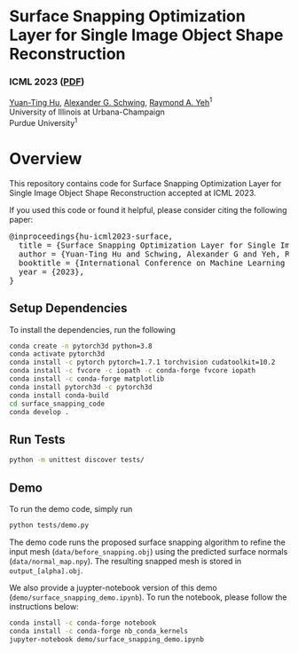 # Surface Snapping Optimization Layer for Single Image Object Shape Reconstruction

### ICML 2023 ([PDF](https://arxiv.org/abs/2204.03643](https://openreview.net/pdf?id=C8ijRC4ZvS)))
[Yuan-Ting Hu](https://sites.google.com/view/yuantinghu),
[Alexander G. Schwing](http://www.alexander-schwing.de/),
[Raymond A. Yeh](https://www.raymond-yeh.com/)<sup>1</sup><br>
University of Illinois at Urbana-Champaign <br/>
Purdue University<sup>1</sup><br/>

# Overview
This repository contains code for Surface Snapping Optimization Layer for Single Image Object Shape Reconstruction
accepted at ICML 2023.

If you used this code or found it helpful, please consider citing the following paper:

<pre>
@inproceedings{hu-icml2023-surface,
  title = {Surface Snapping Optimization Layer for Single Image Object Shape Reconstruction},
  author = {Yuan-Ting Hu and Schwing, Alexander G and Yeh, Raymond A},
  booktitle = {International Conference on Machine Learning (ICML)},
  year = {2023},
}
</pre>

## Setup Dependencies
To install the dependencies, run the following
```bash
conda create -n pytorch3d python=3.8
conda activate pytorch3d
conda install -c pytorch pytorch=1.7.1 torchvision cudatoolkit=10.2
conda install -c fvcore -c iopath -c conda-forge fvcore iopath
conda install -c conda-forge matplotlib
conda install pytorch3d -c pytorch3d
conda install conda-build
cd surface_snapping_code
conda develop .
```

## Run Tests
```bash
python -m unittest discover tests/
```

## Demo
To run the demo code, simply run

```bash
python tests/demo.py
```

The demo code runs the proposed surface snapping algorithm to refine the input mesh (`data/before_snapping.obj`) using the predicted surface normals (`data/normal_map.npy`). The resulting snapped mesh is stored in `output_[alpha].obj`.

We also provide a juypter-notebook version of this demo (`demo/surface_snapping_demo.ipynb`). To run the notebook, please follow the instructions below:
```bash
conda install -c conda-forge notebook
conda install -c conda-forge nb_conda_kernels
jupyter-notebook demo/surface_snapping_demo.ipynb
```
